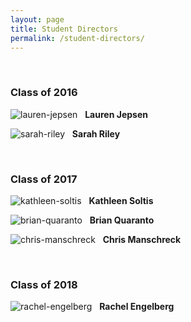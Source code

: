 ```yaml
---
layout: page
title: Student Directors
permalink: /student-directors/
---
```

<br>

### Class of 2016
![lauren-jepsen](http://placehold.it/140x140, "Lauren Jepsen")&nbsp;&nbsp; **Lauren Jepsen**

![sarah-riley](http://placehold.it/140x140, "Sarah Riley")&nbsp;&nbsp; **Sarah Riley**

<br>

### Class of 2017

![kathleen-soltis](http://placehold.it/140x140, "Kathleen Soltis")&nbsp;&nbsp; **Kathleen Soltis**

![brian-quaranto](http://placehold.it/140x140, "Brian Quaranto")&nbsp;&nbsp; **Brian Quaranto**

![chris-manschreck](http://placehold.it/140x140, "Chris Manschreck")&nbsp;&nbsp; **Chris Manschreck**



<br>

### Class of 2018
	
![rachel-engelberg](http://placehold.it/140x140, "Rachel Engelberg")&nbsp;&nbsp; **Rachel Engelberg**
